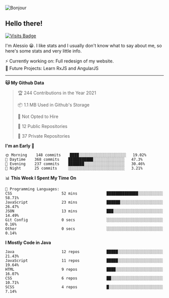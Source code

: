 ![Bonjour](https://i.redd.it/ayih4qogh2a51.png)

## Hello there!
[![Visits Badge](https://badges.pufler.dev/visits/PandaSekh/PandaSekh)](https://alessiofranceschi.me)

I'm Alessio 😀. I like stats and I usually don't know what to say about me, so here's some stats and very little info.

⚡ Currently working on: Full redesign of my website.  
🤔 Future Projects: Learn RxJS and AngularJS

---

<!--START_SECTION:waka-->
**🐱 My Github Data** 

> 🏆 244 Contributions in the Year 2021
 > 
> 📦 1.1 MB Used in Github's Storage 
 > 
> 🚫 Not Opted to Hire
 > 
> 📜 12 Public Repositories 
 > 
> 🔑 37 Private Repositories  
 > 
**I'm an Early 🐤** 

```text
🌞 Morning    148 commits    ████░░░░░░░░░░░░░░░░░░░░░   19.02% 
🌆 Daytime    368 commits    ███████████░░░░░░░░░░░░░░   47.3% 
🌃 Evening    237 commits    ███████░░░░░░░░░░░░░░░░░░   30.46% 
🌙 Night      25 commits     ░░░░░░░░░░░░░░░░░░░░░░░░░   3.21%

```


📊 **This Week I Spent My Time On** 

```text
💬 Programming Languages: 
CSS                      52 mins             ██████████████░░░░░░░░░░░   58.71% 
JavaScript               23 mins             ██████░░░░░░░░░░░░░░░░░░░   26.47% 
JSON                     13 mins             ███░░░░░░░░░░░░░░░░░░░░░░   14.49% 
Git Config               0 secs              ░░░░░░░░░░░░░░░░░░░░░░░░░   0.16% 
Other                    0 secs              ░░░░░░░░░░░░░░░░░░░░░░░░░   0.14%

```

**I Mostly Code in Java** 

```text
Java                     12 repos            █████░░░░░░░░░░░░░░░░░░░░   21.43% 
JavaScript               11 repos            █████░░░░░░░░░░░░░░░░░░░░   19.64% 
HTML                     9 repos             ████░░░░░░░░░░░░░░░░░░░░░   16.07% 
CSS                      6 repos             ██░░░░░░░░░░░░░░░░░░░░░░░   10.71% 
SCSS                     4 repos             █░░░░░░░░░░░░░░░░░░░░░░░░   7.14%

```



<!--END_SECTION:waka-->
